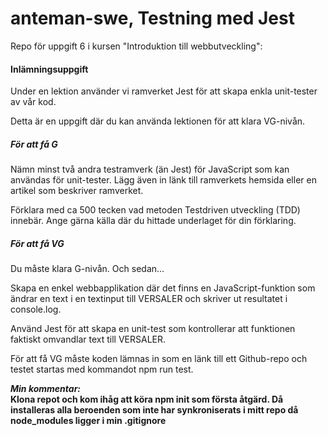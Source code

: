 # anteman-swe, Testning med Jest
Repo för uppgift 6 i kursen "Introduktion till webbutveckling":  
#### Inlämningsuppgift  
Under en lektion använder vi ramverket Jest för att skapa enkla unit-tester av vår kod.

Detta är en uppgift där du kan använda lektionen för att klara VG-nivån.

 

##### För att få G

Nämn minst två andra testramverk (än Jest) för JavaScript som kan användas för unit-tester.
Lägg även in länk till ramverkets hemsida eller en artikel som beskriver ramverket.
 
Förklara med ca 500 tecken vad metoden Testdriven utveckling (TDD) innebär.
Ange gärna källa där du hittade underlaget för din förklaring.
 
##### För att få VG

Du måste klara G-nivån. Och sedan...

Skapa en enkel webbapplikation där det finns en JavaScript-funktion som ändrar en text i en textinput till VERSALER och skriver ut resultatet i console.log.

Använd Jest för att skapa en unit-test som kontrollerar att funktionen faktiskt omvandlar text till VERSALER.

 

För att få VG måste koden lämnas in som en länk till ett Github-repo och testet startas med kommandot npm run test.  

***Min kommentar:***  
**Klona repot och kom ihåg att köra npm init som första åtgärd. Då installeras alla beroenden som inte har synkroniserats i mitt repo då node_modules ligger i min .gitignore**